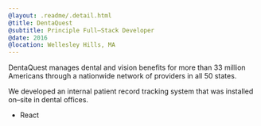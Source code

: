 ```yaml
---
@layout: .readme/.detail.html
@title: DentaQuest
@subtitle: Principle Full–Stack Developer
@date: 2016
@location: Wellesley Hills, MA
---
```

DentaQuest manages dental and vision benefits for more than 33 million Americans
through a nationwide network of providers in all 50 states.

We developed an internal patient record tracking system that was installed
on–site in dental offices.

- React
